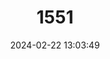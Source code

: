 ---
title: "1551"
category: "Anomalurus pelii"
draft: false
date: 2024-02-22 13:03:49
languages:
  English: ["Pel's Scaly-tailed Squirrel", "Pel's Flying Squirrel"]
  French: ["Anamolure de Pel", "Écureuil volant de Pel"]
  German: ["Pel-Dornschwanzhörnchen"]
---